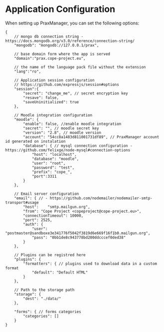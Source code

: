 # Application Configuration
When setting up PraxManager, you can set the following options:

    {
        // mongo db connection string - https://docs.mongodb.org/v3.0/reference/connection-string/
        "mongodb": "mongodb://127.0.0.1/prax",
        
        // base domain form where the app is served
        "domain":"prax.cope-project.eu",
        
        // the name of the language pack file without the extension
        "lang":"ro",
        
        // Application session configuration
        // https://github.com/expressjs/session#options
        "session":{
            "secret": "change_me", // secret encryption key
            "resave": false,
            "saveUninitialized": true
        },
        
        // Moodle integration configuration
        "moodle": {
            "enable": false, //enable moodle integration
            "secret": "", // moodle secret key
            "version": "2.8", // moodle version
            "account": "54cc8a1483d811001731df89", // PraxManager account id generated on instalation
            "database": { // mysql connection configuration - https://github.com/felixge/node-mysql#connection-options
                "host": "localhost",
                "database": "moodle",
                "user": "root",
                "password": "test",
                "prefix": "cope_",
                "port":3311
            }
        },
        
        // Email server configuration 
        "email": { // - https://github.com/nodemailer/nodemailer-smtp-transport#usage
            "host":    "smtp.mailgun.org",
            "from": "Cope Project <copeproject@cope-project.eu>",
            "connectionTimeout": 10000,
            "port": 2525,
            "auth": {
                "user": "postmaster@sandboxe3e341776f5042f3819d6e669f16f1b0.mailgun.org",
                "pass": "0bb1de8c943778bd200ddcccef0ded38"
            }
        },

        // Plugins can be registred here
        "plugins": { 
            "formatters": { // plugins used to download data in a custom format
                "default": "Default HTML"
            }
        },
        
        // Path to the storage path
        "storage": { 
            "dest": "./data/"
        },
        
        "forms": { // forms categories
            "categories": []
        }
    }